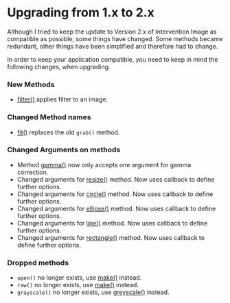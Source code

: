 # Upgrading from 1.x to 2.x

Although I tried to keep the update to Version 2.x of Intervention Image as compatible as possible, some things have changed. Some methods became redundant, other things have been simplified and therefore had to change. 

In order to keep your application compatible, you need to keep in mind the following changes, when upgrading.

### New Methods

* [filter()](/api/filter) applies filter to an image.

### Changed Method names

* [fit()](/api/fit) replaces the old ```grab()``` method.

### Changed Arguments on methods

* Method [gamma()](/api/gamma) now only accepts one argument for gamma correction. 
* Changed arguments for [resize()](/api/resize) method. Now uses callback to define further options. 
* Changed arguments for [circle()](/api/circle) method. Now uses callback to define further options.
* Changed arguments for [ellipse()](/api/ellipse) method. Now uses callback to define further options.
* Changed arguments for [line()](/api/line) method. Now uses callback to define further options.
* Changed arguments for [rectangle()](/api/rectangle) method. Now uses callback to define further options.

### Dropped methods

* ```open()``` no longer exists, use [make()](/api/make) instead.
* ```raw()``` no longer exists, use [make()](/api/make) instead.
* ```grayscale()``` no longer exists, use [greyscale()](/api/greyscale) instead.
